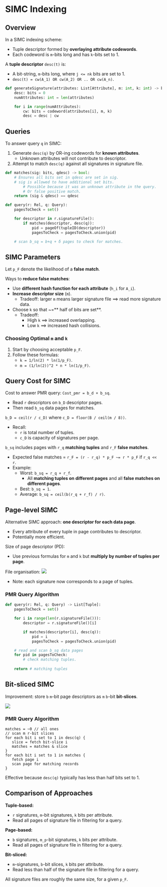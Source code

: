 # SIMC Indexing
## Overview
In a SIMC indexing scheme:
- Tuple descriptor formed by **overlaying attribute codewords**.
- Each codeword is ``m``-bits long and has ``k``-bits set to 1.

A **tuple descriptor** ``desc(t)`` is:
- A bit-string, ``m``-bits long, where ``j <= nk`` bits are set to 1.
- ``desc(t) = cw(A_1) OR cw(A_2) OR .. OR cw(A_n)``.

```py
def generateSignature(attributes: List[Attribute], m: int, k: int) -> bits:
    desc: bits = 0
    numAttributes: int = len(attributes)

    for i in range(numAttributes):
        cw: bits = codeword(attributes[i], m, k)
        desc = desc | cw
```

## Queries
To answer query ``q`` in SIMC:
1. Generate ``desc(q)`` by OR-ing codewords for **known attributes**.
    - Unknown attributes will not contribute to descriptor.
2. Attempt to match ``desc(q)`` against all signatures in signature file.

```py
def matches(sig: bits, qdesc) -> bool:
    # Ensures all bits set in qdesc are set in sig.
    # sig is allowed to have additional set bits.
        # Possible because it was an unknown attribute in the query.
        # Or false positive match.
    return (sig & qdesc) == qdesc

def query(r: Rel, q: Query):
    pagesToCheck = set()

    for descriptor in r.signatureFile():
        if matches(descriptor, desc(q)):
            pid = pageOf(tupleID(descriptor))
            pagesToCheck = pagesToCheck.union(pid)

    # scan b_sq = b+q + δ pages to check for matches.
```

## SIMC Parameters
Let ``p_F`` denote the likelihood of a **false match**.

Ways to **reduce false matches**:
- Use **different hash function for each attribute** (``h_i`` for ``A_i``).
- **Increase descriptor size** (``m``).
    - Tradeoff: larger ``m`` means larger signature file ==> read more signature data. 
- Choose ``k`` so that ~=** half of bits are set**.
    - Tradeoff:
        - High ``k`` ==> increased overlapping.
        - Low ``k`` ==> increased hash collisions.

### Choosing Optimal ``m`` and ``k``
1. Start by choosing acceptable ``p_F``.
2. Follow these formulas:
    - ``k = 1/ln(2) * ln(1/p_F)``.
    - ``m = (1/ln(2))^2 * n * ln(1/p_F)``.

## Query Cost for SIMC
Cost to answer PMR query: ``Cost_pmr = b_d + b_sq``.
- Read ``r`` descriptors on ``b_D`` descriptor pages.
- Then read ``b_sq`` data pages for matches. 

``b_D = ceil(r / c_D)`` where ``c_D = floor(B / ceil(m / 8))``.
- Recall: 
    - ``r`` is total number of tuples.
    - ``c_D`` is capacity of signatures per page.

``b_sq`` includes pages with ``r_q`` **matching tuples** and ``r_F`` **false matches**.
- Expected false matches = ``r_F = (r - r_q) * p_F ~= r * p_F`` if ``r_q << r``.
- Example:
    - Worst: ``b_sq = r_q + r_f``.
        - All **matching tuples on different pages** and all **false matches on different pages**.
    - Best: ``b_sq = 1``.
    - Average: ``b_sq = ceil(b(r_q + r_f) / r)``.

## Page-level SIMC
Alternative SIMC approach: **one descriptor for each data page**.
- Every attribute of every tuple in page contributes to descriptor.
- Potentially more efficient.

Size of page descriptor (PD):
- Use previous formulas for ``m`` and ``k`` but **multiply by number of tuples per page**.

File organisation:
![](https://cgi.cse.unsw.edu.au/~cs9315/21T1/lectures/sig-simc/Pics/select/simc-2level.png)
- Note: each signature now corresponds to a page of tuples.

### PMR Query Algorithm
```py
def query(r: Rel, q: Query) -> List[Tuple]:
    pagesToCheck = set()

    for i in range(len(r.signatureFile())):
        descriptor = r.signatureFile()[i]

        if matches(descriptor[i], desc(q)):
            pid = i
            pagesToCheck = pagesToCheck.union(pid)

    # read and scan b_sq data pages
    for pid in pagesToCheck:
        # check matching tuples.
    
    return # matching tuples
```

## Bit-sliced SIMC
Improvement: store ``b`` ``m``-bit page descriptors as ``m`` ``b``-bit **bit-slices**.

![](https://cgi.cse.unsw.edu.au/~cs9315/21T1/lectures/sig-simc/Pics/select/bit-sliced.png)

### PMR Query Algorithm
```
matches = ~0 // all ones
// scan m r-bit slices
for each bit i set to 1 in desc(q) {
   slice = fetch bit-slice i
   matches = matches & slice
}
for each bit i set to 1 in matches {
   fetch page i
   scan page for matching records
}
```

Effective because ``desc(q)`` typically has less than half bits set to 1.

## Comparison of Approaches
**Tuple-based:**
- ``r`` signatures, ``m``-bit signatures, ``k`` bits per attribute.
- Read all pages of signature file in filtering for a query.

**Page-based:**
- ``b`` signatures, ``m_p``-bit signatures, ``k`` bits per attribute.
- Read all pages of signature file in filtering for a query.

**Bit-sliced:**
- ``m``-signatures, ``b``-bit slices, ``k`` bits per attribute.
- Read less than half of the signature file in filtering for a query.

All signature files are roughly the same size, for a given ``p_F``.

